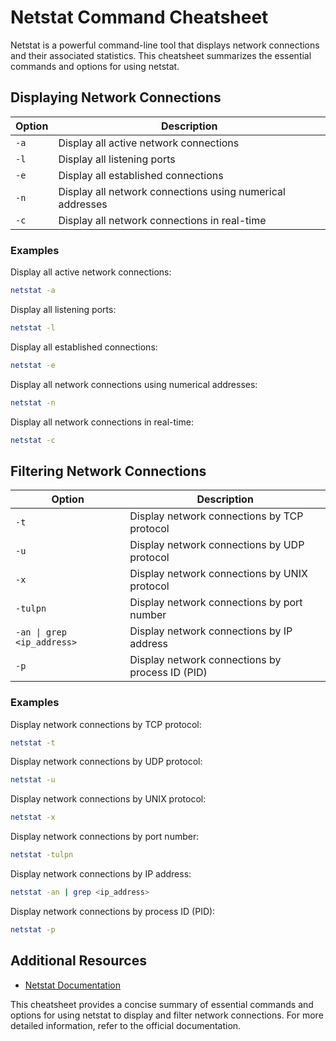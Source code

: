 # Netstat Command Cheatsheet

Netstat is a powerful command-line tool that displays network connections and their associated statistics. This cheatsheet summarizes the essential commands and options for using netstat.

## Displaying Network Connections

| Option | Description                                               |
| ------ | --------------------------------------------------------- |
| `-a`   | Display all active network connections                    |
| `-l`   | Display all listening ports                               |
| `-e`   | Display all established connections                       |
| `-n`   | Display all network connections using numerical addresses |
| `-c`   | Display all network connections in real-time              |

### Examples

Display all active network connections:

```bash
netstat -a
```

Display all listening ports:

```bash
netstat -l
```

Display all established connections:

```bash
netstat -e
```

Display all network connections using numerical addresses:

```bash
netstat -n
```

Display all network connections in real-time:

```bash
netstat -c
```

## Filtering Network Connections

| Option                     | Description                                     |
| -------------------------- | ----------------------------------------------- |
| `-t`                       | Display network connections by TCP protocol     |
| `-u`                       | Display network connections by UDP protocol     |
| `-x`                       | Display network connections by UNIX protocol    |
| `-tulpn`                   | Display network connections by port number      |
| `-an \| grep <ip_address>` | Display network connections by IP address       |
| `-p`                       | Display network connections by process ID (PID) |

### Examples

Display network connections by TCP protocol:

```bash
netstat -t
```

Display network connections by UDP protocol:

```bash
netstat -u
```

Display network connections by UNIX protocol:

```bash
netstat -x
```

Display network connections by port number:

```bash
netstat -tulpn
```

Display network connections by IP address:

```bash
netstat -an | grep <ip_address>
```

Display network connections by process ID (PID):

```bash
netstat -p
```

## Additional Resources

- [Netstat Documentation](https://man7.org/linux/man-pages/man8/netstat.8.html)

This cheatsheet provides a concise summary of essential commands and options for using netstat to display and filter network connections. For more detailed information, refer to the official documentation.
